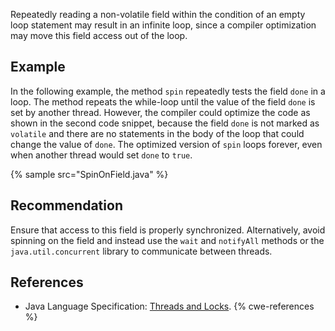 Repeatedly reading a non-volatile field within the condition of an empty loop statement may result in an infinite loop, since a compiler optimization may move this field access out of the loop.


## Example
In the following example, the method `spin` repeatedly tests the field `done` in a loop. The method repeats the while-loop until the value of the field `done` is set by another thread. However, the compiler could optimize the code as shown in the second code snippet, because the field `done` is not marked as `volatile` and there are no statements in the body of the loop that could change the value of `done`. The optimized version of `spin` loops forever, even when another thread would set `done` to `true`.

{% sample src="SpinOnField.java" %}

## Recommendation
Ensure that access to this field is properly synchronized. Alternatively, avoid spinning on the field and instead use the `wait` and `notifyAll` methods or the `java.util.concurrent` library to communicate between threads.


## References
* Java Language Specification: [Threads and Locks](https://docs.oracle.com/javase/specs/jls/se11/html/jls-17.html).
{% cwe-references %}

